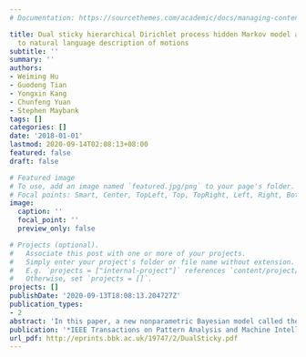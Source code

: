 ```yaml
---
# Documentation: https://sourcethemes.com/academic/docs/managing-content/

title: Dual sticky hierarchical Dirichlet process hidden Markov model and its application
  to natural language description of motions
subtitle: ''
summary: ''
authors:
- Weiming Hu
- Guodong Tian
- Yongxin Kang
- Chunfeng Yuan
- Stephen Maybank
tags: []
categories: []
date: '2018-01-01'
lastmod: 2020-09-14T02:08:13+08:00
featured: false
draft: false

# Featured image
# To use, add an image named `featured.jpg/png` to your page's folder.
# Focal points: Smart, Center, TopLeft, Top, TopRight, Left, Right, BottomLeft, Bottom, BottomRight.
image:
  caption: ''
  focal_point: ''
  preview_only: false

# Projects (optional).
#   Associate this post with one or more of your projects.
#   Simply enter your project's folder or file name without extension.
#   E.g. `projects = ["internal-project"]` references `content/project/deep-learning/index.md`.
#   Otherwise, set `projects = []`.
projects: []
publishDate: '2020-09-13T18:08:13.204727Z'
publication_types:
- 2
abstract: 'In this paper, a new nonparametric Bayesian model called the dual sticky hierarchical Dirichlet process hidden Markov model (HDP-HMM) is proposed for mining activities from a collection of time series data such as trajectories. All the time series data are clustered. Each cluster of time series data, corresponding to a motion pattern, is modeled by an HMM. Our model postulates a set of HMMs that share a common set of states (topics in an analogy with topic models for document processing), but have unique transition distributions. The number of HMMs and the number of topics are both automatically determined. The sticky prior avoids redundant states and makes our HDP-HMM more effective to model multimodal observations. For the application to motion trajectory modeling, topics correspond to motion activities. The learnt topics are clustered into atomic activities which are assigned predicates. We propose a Bayesian inference method to decompose a given trajectory into a sequence of atomic activities. The sources and sinks in the scene are learnt by clustering endpoints (origins and destinations) of trajectories. The semantic motion regions are learnt using the points in trajectories. On combining the learnt sources and sinks, the learnt semantic motion regions, and the learnt sequence of atomic activities, the action represented by a trajectory can be described in natural language in as automatic a way as possible. The effectiveness of our dual sticky HDP-HMM is validated on several trajectory datasets. The effectiveness of the natural language descriptions for motions is demonstrated on the vehicle trajectories extracted from a traffic scene.'
publication: '*IEEE Transactions on Pattern Analysis and Machine Intelligence (**TPAMI**)*'
url_pdf: http://eprints.bbk.ac.uk/19747/2/DualSticky.pdf
---
```

